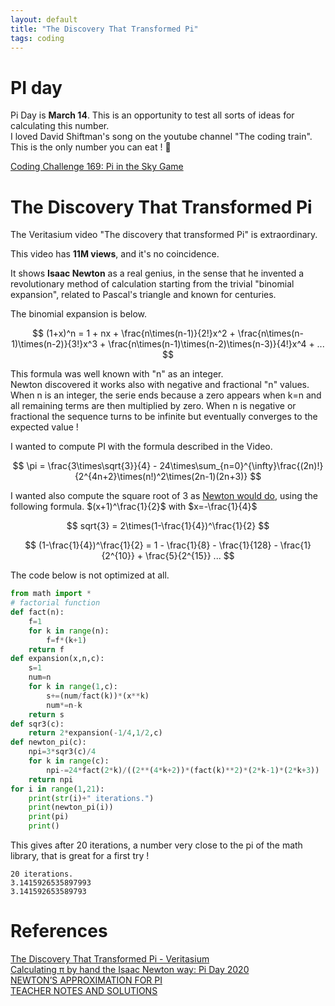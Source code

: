 ```yaml
---
layout: default
title: "The Discovery That Transformed Pi"
tags: coding
---
```

# PI day

Pi Day is **March 14**. This is an opportunity to test all sorts of ideas for calculating this number.  
I loved David Shiftman's song on the youtube channel "The coding train".  
This is the only number you can eat ! 🥮

[Coding Challenge 169: Pi in the Sky Game](https://www.youtube.com/watch?v=_H9JIwWP7HQ)
# The Discovery That Transformed Pi

The Veritasium video "The discovery that transformed Pi" is extraordinary.

This video has **11M views**, and it's no coincidence.

It shows **Isaac Newton** as a real genius, in the sense that he invented a revolutionary method of calculation starting from the trivial "binomial expansion", related to Pascal's triangle and known for centuries.

The binomial expansion is below. 

$$
(1+x)^n = 1 + nx + \frac{n\times(n-1)}{2!}x^2 + \frac{n\times(n-1)\times(n-2)}{3!}x^3 + \frac{n\times(n-1)\times(n-2)\times(n-3)}{4!}x^4 + ...
$$ 

This formula was well known with "n" as an integer.  
Newton discovered it works also with negative and fractional "n" values.  
When n is an integer, the serie ends because a zero appears when k=n and all remaining terms are then multiplied by zero. 
When n is negative or fractional the sequence turns to be infinite but eventually converges to the expected value !

I wanted to compute PI with the formula described in the Video.

$$
\pi = \frac{3\times\sqrt{3}}{4} - 24\times\sum_{n=0}^{\infty}\frac{(2n)!}{2^{4n+2}\times(n!)^2\times(2n-1)(2n+3)}
$$ 

I wanted also compute the square root of 3 as [Newton would do](https://youtu.be/gMlf1ELvRzc?t=742), using the following formula. $(x+1)^\frac{1}{2}$ with $x=-\frac{1}{4}$  

$$ 
sqrt{3} = 2\times(1-\frac{1}{4})^\frac{1}{2} 
$$ 

$$ 
(1-\frac{1}{4})^\frac{1}{2} = 1 - \frac{1}{8} - \frac{1}{128} - \frac{1}{2^{10}} + \frac{5}{2^{15}} ...
$$ 

The code below is not optimized at all.

```python
from math import *
# factorial function
def fact(n):
    f=1
    for k in range(n):
        f=f*(k+1)
    return f
def expansion(x,n,c):
    s=1
    num=n
    for k in range(1,c):
        s+=(num/fact(k))*(x**k)
        num*=n-k
    return s 
def sqr3(c):
    return 2*expansion(-1/4,1/2,c)
def newton_pi(c):
    npi=3*sqr3(c)/4
    for k in range(c):
        npi-=24*fact(2*k)/((2**(4*k+2))*(fact(k)**2)*(2*k-1)*(2*k+3))
    return npi
for i in range(1,21):
    print(str(i)+" iterations.")
    print(newton_pi(i))
    print(pi)
    print()
```

This gives after 20 iterations, a number very close to the pi of the math library, that is great for a first try !

```
20 iterations.
3.1415926535897993
3.141592653589793
```


# References

[The Discovery That Transformed Pi - Veritasium](https://www.youtube.com/watch?v=gMlf1ELvRzc)  
[Calculating π by hand the Isaac Newton way: Pi Day 2020](https://www.youtube.com/watch?v=CKl1B8y4qXw)  
[NEWTON’S APPROXIMATION FOR PI](https://think-maths.co.uk/sites/default/files/2020-03/Newton%27s%20Approximation%20to%20Pi_1.pdf)  
[TEACHER NOTES AND SOLUTIONS](https://think-maths.co.uk/sites/default/files/2020-03/Teacher%20Notes%20and%20Solutions_5.pdf)  
